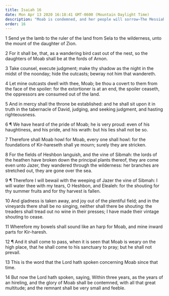 ```yaml
---
title: Isaiah 16
date: Mon Apr 13 2020 16:18:41 GMT-0600 (Mountain Daylight Time)
description: "Moab is condemned, and her people will sorrow—The Messiah will sit on David’s throne, seeking justice and hastening righteousness."
order: 16
---
```


1 Send ye the lamb to the ruler of the land from Sela to the wilderness, unto the mount of the daughter of Zion.

2 For it shall be, that, as a wandering bird cast out of the nest, so the daughters of Moab shall be at the fords of Arnon.

3 Take counsel, execute judgment; make thy shadow as the night in the midst of the noonday; hide the outcasts; bewray not him that wandereth.

4 Let mine outcasts dwell with thee, Moab; be thou a covert to them from the face of the spoiler: for the extortioner is at an end, the spoiler ceaseth, the oppressors are consumed out of the land.

5 And in mercy shall the throne be established: and he shall sit upon it in truth in the tabernacle of David, judging, and seeking judgment, and hasting righteousness.

6 ¶ We have heard of the pride of Moab; he is very proud: even of his haughtiness, and his pride, and his wrath: but his lies shall not be so.

7 Therefore shall Moab howl for Moab, every one shall howl: for the foundations of Kir-hareseth shall ye mourn; surely they are stricken.

8 For the fields of Heshbon languish, and the vine of Sibmah: the lords of the heathen have broken down the principal plants thereof, they are come even unto Jazer, they wandered through the wilderness: her branches are stretched out, they are gone over the sea.

9 ¶ Therefore I will bewail with the weeping of Jazer the vine of Sibmah: I will water thee with my tears, O Heshbon, and Elealeh: for the shouting for thy summer fruits and for thy harvest is fallen.

10 And gladness is taken away, and joy out of the plentiful field; and in the vineyards there shall be no singing, neither shall there be shouting: the treaders shall tread out no wine in their presses; I have made their vintage shouting to cease.

11 Wherefore my bowels shall sound like an harp for Moab, and mine inward parts for Kir-haresh.

12 ¶ And it shall come to pass, when it is seen that Moab is weary on the high place, that he shall come to his sanctuary to pray; but he shall not prevail.

13 This is the word that the Lord hath spoken concerning Moab since that time.

14 But now the Lord hath spoken, saying, Within three years, as the years of an hireling, and the glory of Moab shall be contemned, with all that great multitude; and the remnant shall be very small and feeble.
